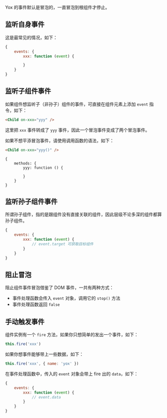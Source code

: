 Yox 的事件默认是冒泡的，一直冒泡到根组件才停止。

## 监听自身事件

这是最常见的情况，如下：

```javascript
{
    events: {
        xxx: function (event) {

        }
    }
}
```

## 监听子组件事件

如果组件想监听子（非孙子）组件的事件，可直接在组件元素上添加 `event` 指令，如下：

```html
<Child on-xxx="yyy" />
```

这里把 `xxx` 事件转成了 `yyy` 事件，因此一个冒泡事件变成了两个冒泡事件。

如果不想平添冒泡事件，请使用调用函数的语法，如下：

```html
<Child on-xxx="yyy()" />
```

```
{
    methods: {
        yyy: function () {

        }
    }
}
```

## 监听孙子组件事件

所谓孙子组件，指的是跟组件没有直接关联的组件，因此层级不论多深的组件都算孙子组件。


```javascript
{
    events: {
        xxx: function (event) {
            // event.target 可获取目标组件
        }
    }
}
```

## 阻止冒泡

阻止组件事件冒泡借鉴了 DOM 事件，一共有两种方式：

* 事件处理函数会传入 `event` 对象，调用它的 `stop()` 方法 
* 事件处理函数返回 `false`

## 手动触发事件

组件实例有一个 `fire` 方法，如果你只想简单的发出一个事件，如下：

```javascript
this.fire('xxx')
```

如果你想事件能够带上一些数据，如下：

```javascript
this.fire('xxx', { name: 'yox' })
```

在事件处理函数中，传入的 `event` 对象会带上 fire 出的 `data`，如下：

```javascript
{
    events: {
        xxx: function (event) {
            // event.data
        }
    }
}
```